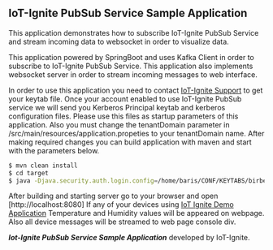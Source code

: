 ## IoT-Ignite PubSub Service Sample Application

This application demonstrates how to subscribe IoT-Ignite PubSub Service and stream incoming data to websocket in order to visualize data.

This application powered by SpringBoot and uses Kafka Client in order to subscribe to IoT-Ignite PubSub Service. This application also implements websocket server in order to stream incoming messages to web interface.

In order to use this application you need to contact [IoT-Ignite Support](https://www.iot-ignite.com/contact/) to get your keytab file. Once your account enabled to use IoT-Ignite PubSub service we will send you Kerberos Principal keytab and kerberos configuration files. Please use this files as startup parameters of this application. Also you must change the tenantDomain parameter in /src/main/resources/application.propeties to your tenantDomain name. After making required changes you can build application with maven and start with the parameters below.

```bash
$ mvn clean install
$ cd target
$ java -Djava.security.auth.login.config=/home/baris/CONF/KEYTABS/birbencom_jaas.conf -Djava.security.krb5.conf=/etc/krb5.conf -jar iotignite-kafka-example-0.1.0.jar
```

After building and starting server go to your browser and open [http://localhost:8080] If any of your devices using [IoT Ignite Demo Application](https://github.com/IoT-Ignite/android-example-IoTIgniteDemoApp) Temperature and Humidity values will be appeared on webpage. Also all device messages will be streamed to web page console div.



_**Iot-Ignite PubSub Service Sample Application**_ developed by IoT-Ignite.
